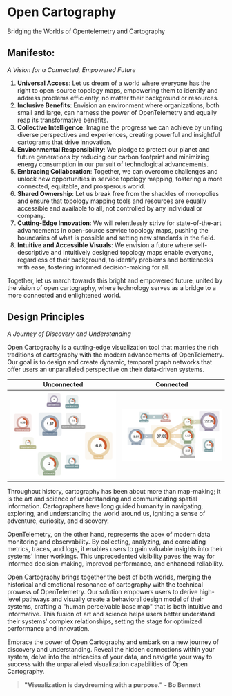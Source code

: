 # Open Cartography

Bridging the Worlds of Opentelemetry and Cartography
## Manifesto: 
_A Vision for a Connected, Empowered Future_

1. **Universal Access**: Let us dream of a world where everyone has the right to open-source topology maps, empowering them to identify and address problems efficiently, no matter their background or resources.
2. **Inclusive Benefits**: Envision an environment where organizations, both small and large, can harness the power of OpenTelemetry and equally reap its transformative benefits.
3. **Collective Intelligence**: Imagine the progress we can achieve by uniting diverse perspectives and experiences, creating powerful and insightful cartograms that drive innovation.
4. **Environmental Responsibility**: We pledge to protect our planet and future generations by reducing our carbon footprint and minimizing energy consumption in our pursuit of technological advancements.
5. **Embracing Collaboration**: Together, we can overcome challenges and unlock new opportunities in service topology mapping, fostering a more connected, equitable, and prosperous world.
6. **Shared Ownership**: Let us break free from the shackles of monopolies and ensure that topology mapping tools and resources are equally accessible and available to all, not controlled by any individual or company.
7. **Cutting-Edge Innovation**: We will relentlessly strive for state-of-the-art advancements in open-source service topology maps, pushing the boundaries of what is possible and setting new standards in the field.
8. **Intuitive and Accessible Visuals**: We envision a future where self-descriptive and intuitively designed topology maps enable everyone, regardless of their background, to identify problems and bottlenecks with ease, fostering informed decision-making for all.

Together, let us march towards this bright and empowered future, united by the vision of open cartography, where technology serves as a bridge to a more connected and enlightened world.
## Design Principles
_A Journey of Discovery and Understanding_

Open Cartography is a cutting-edge visualization tool that marries the rich traditions of cartography with the modern advancements of OpenTelemetry. Our goal is to design and create dynamic, temporal graph networks that offer users an unparalleled perspective on their data-driven systems.

| Unconnected | Connected |
|-------------|-----------|
| ![Simplistic Gauges](https://github.com/open-cartography/.github/blob/main/footsteps/2023-04-06%20SimplisticGauges.png) | ![Topo Gauges](https://github.com/open-cartography/.github/blob/main/footsteps/2023-04-07%20topo-gauges.png) |

Throughout history, cartography has been about more than map-making; it is the art and science of understanding and communicating spatial information. Cartographers have long guided humanity in navigating, exploring, and understanding the world around us, igniting a sense of adventure, curiosity, and discovery.

OpenTelemetry, on the other hand, represents the apex of modern data monitoring and observability. By collecting, analyzing, and correlating metrics, traces, and logs, it enables users to gain valuable insights into their systems' inner workings. This unprecedented visibility paves the way for informed decision-making, improved performance, and enhanced reliability.

Open Cartography brings together the best of both worlds, merging the historical and emotional resonance of cartography with the technical prowess of OpenTelemetry. Our solution empowers users to derive high-level pathways and visually create a behavioral design model of their systems, crafting a "human perceivable base map" that is both intuitive and informative. This fusion of art and science helps users better understand their systems' complex relationships, setting the stage for optimized performance and innovation.

Embrace the power of Open Cartography and embark on a new journey of discovery and understanding. Reveal the hidden connections within your system, delve into the intricacies of your data, and navigate your way to success with the unparalleled visualization capabilities of Open Cartography.

> **"Visualization is daydreaming with a purpose." - Bo Bennett**

